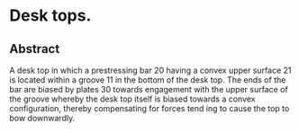# Desk tops.

## Abstract
A desk top in which a prestressing bar 20 having a convex upper surface 21 is located within a groove 11 in the bottom of the desk top. The ends of the bar are biased by plates 30 towards engagement with the upper surface of the groove whereby the desk top itself is biased towards a convex configuration, thereby compensating for forces tend ing to cause the top to bow downwardly.